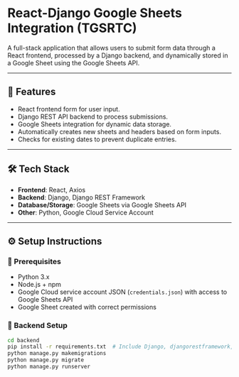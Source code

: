 # React-Django Google Sheets Integration (TGSRTC)

A full-stack application that allows users to submit form data through a React frontend, processed by a Django backend, and dynamically stored in a Google Sheet using the Google Sheets API.

---

## 🚀 Features

- React frontend form for user input.
- Django REST API backend to process submissions.
- Google Sheets integration for dynamic data storage.
- Automatically creates new sheets and headers based on form inputs.
- Checks for existing dates to prevent duplicate entries.

---

## 🛠️ Tech Stack

- **Frontend**: React, Axios
- **Backend**: Django, Django REST Framework
- **Database/Storage**: Google Sheets via Google Sheets API
- **Other**: Python, Google Cloud Service Account

---

## ⚙️ Setup Instructions

### 🔐 Prerequisites
- Python 3.x
- Node.js + npm
- Google Cloud service account JSON (`credentials.json`) with access to Google Sheets API
- Google Sheet created with correct permissions

### 🧰 Backend Setup

```bash
cd backend
pip install -r requirements.txt  # Include Django, djangorestframework, google-api-python-client, etc.
python manage.py makemigrations
python manage.py migrate
python manage.py runserver



